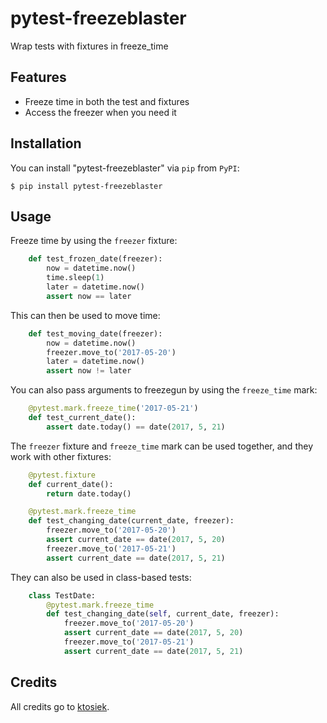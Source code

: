 # pytest-freezeblaster

Wrap tests with fixtures in freeze_time

## Features

- Freeze time in both the test and fixtures
- Access the freezer when you need it

## Installation

You can install "pytest-freezeblaster" via `pip` from `PyPI`:

    $ pip install pytest-freezeblaster

## Usage

Freeze time by using the `freezer` fixture:

```python
    def test_frozen_date(freezer):
        now = datetime.now()
        time.sleep(1)
        later = datetime.now()
        assert now == later
```

This can then be used to move time:

```python
    def test_moving_date(freezer):
        now = datetime.now()
        freezer.move_to('2017-05-20')
        later = datetime.now()
        assert now != later
```

You can also pass arguments to freezegun by using the `freeze_time` mark:

```python
    @pytest.mark.freeze_time('2017-05-21')
    def test_current_date():
        assert date.today() == date(2017, 5, 21)
```

The `freezer` fixture and `freeze_time` mark can be used together,
and they work with other fixtures:

```python
    @pytest.fixture
    def current_date():
        return date.today()

    @pytest.mark.freeze_time
    def test_changing_date(current_date, freezer):
        freezer.move_to('2017-05-20')
        assert current_date == date(2017, 5, 20)
        freezer.move_to('2017-05-21')
        assert current_date == date(2017, 5, 21)
```

They can also be used in class-based tests:

```python
    class TestDate:
        @pytest.mark.freeze_time
        def test_changing_date(self, current_date, freezer):
            freezer.move_to('2017-05-20')
            assert current_date == date(2017, 5, 20)
            freezer.move_to('2017-05-21')
            assert current_date == date(2017, 5, 21)
```

## Credits

All credits go to [ktosiek](https://github.com/ktosiek).
